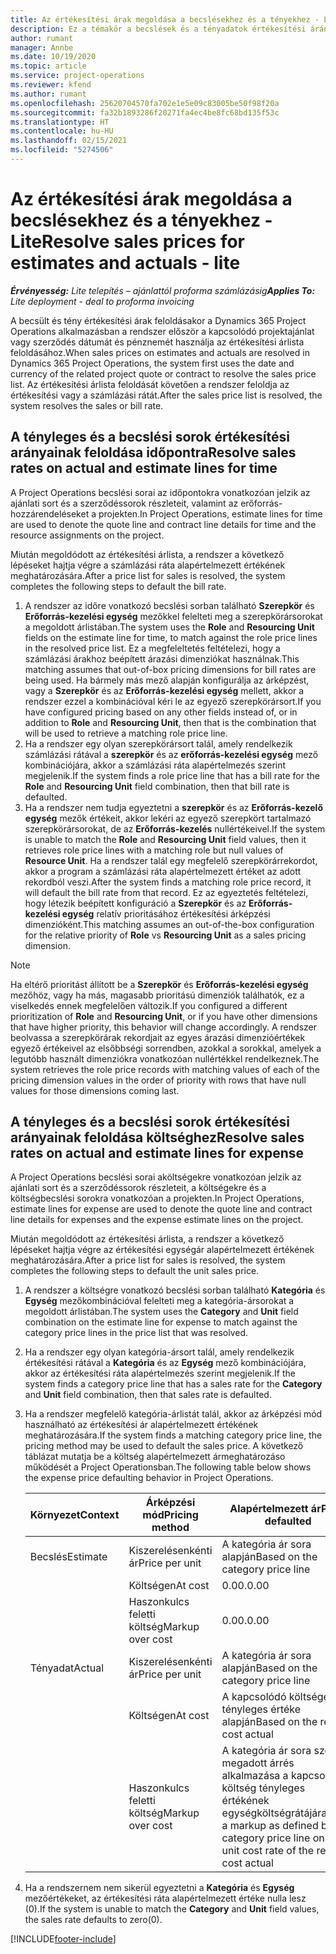 ```yaml
---
title: Az értékesítési árak megoldása a becslésekhez és a tényekhez - Lite
description: Ez a témakör a becslések és a tényadatok értékesítési árának megoldásával kapcsolatban tartalmaz tájékoztatást.
author: rumant
manager: Annbe
ms.date: 10/19/2020
ms.topic: article
ms.service: project-operations
ms.reviewer: kfend
ms.author: rumant
ms.openlocfilehash: 25620704570fa702e1e5e09c83005be50f98f20a
ms.sourcegitcommit: fa32b1893286f20271fa4ec4be8fc68bd135f53c
ms.translationtype: HT
ms.contentlocale: hu-HU
ms.lasthandoff: 02/15/2021
ms.locfileid: "5274506"
---
```

# <a name="resolve-sales-prices-for-estimates-and-actuals---lite"></a><span data-ttu-id="ae848-103">Az értékesítési árak megoldása a becslésekhez és a tényekhez - Lite</span><span class="sxs-lookup"><span data-stu-id="ae848-103">Resolve sales prices for estimates and actuals - lite</span></span>

<span data-ttu-id="ae848-104">_**Érvényesség:** Lite telepítés – ajánlattól proforma számlázásig_</span><span class="sxs-lookup"><span data-stu-id="ae848-104">_**Applies To:** Lite deployment - deal to proforma invoicing_</span></span>

<span data-ttu-id="ae848-105">A becsült és tény értékesítési árak feloldásakor a Dynamics 365 Project Operations alkalmazásban a rendszer először a kapcsolódó projektajánlat vagy szerződés dátumát és pénznemét használja az értékesítési árlista feloldásához.</span><span class="sxs-lookup"><span data-stu-id="ae848-105">When sales prices on estimates and actuals are resolved in Dynamics 365 Project Operations, the system first uses the date and currency of the related project quote or contract to resolve the sales price list.</span></span> <span data-ttu-id="ae848-106">Az értékesítési árlista feloldását követően a rendszer feloldja az értékesítési vagy a számlázási rátát.</span><span class="sxs-lookup"><span data-stu-id="ae848-106">After the sales price list is resolved, the system resolves the sales or bill rate.</span></span>

## <a name="resolve-sales-rates-on-actual-and-estimate-lines-for-time"></a><span data-ttu-id="ae848-107">A tényleges és a becslési sorok értékesítési arányainak feloldása időpontra</span><span class="sxs-lookup"><span data-stu-id="ae848-107">Resolve sales rates on actual and estimate lines for time</span></span>

<span data-ttu-id="ae848-108">A Project Operations becslési sorai az időpontokra vonatkozóan jelzik az ajánlati sort és a szerződéssorok részleteit, valamint az erőforrás-hozzárendeléseket a projekten.</span><span class="sxs-lookup"><span data-stu-id="ae848-108">In Project Operations, estimate lines for time are used to denote the quote line and contract line details for time and the resource assignments on the project.</span></span>

<span data-ttu-id="ae848-109">Miután megoldódott az értékesítési árlista, a rendszer a következő lépéseket hajtja végre a számlázási ráta alapértelmezett értékének meghatározására.</span><span class="sxs-lookup"><span data-stu-id="ae848-109">After a price list for sales is resolved, the system completes the following steps to default the bill rate.</span></span>

1. <span data-ttu-id="ae848-110">A rendszer az időre vonatkozó becslési sorban található **Szerepkör** és **Erőforrás-kezelési egység** mezőkkel felelteti meg a szerepkörársorokat a megoldott árlistában.</span><span class="sxs-lookup"><span data-stu-id="ae848-110">The system uses the **Role** and **Resourcing Unit** fields on the estimate line for time, to match against the role price lines in the resolved price list.</span></span> <span data-ttu-id="ae848-111">Ez a megfeleltetés feltételezi, hogy a számlázási árakhoz beépített árazási dimenziókat használnak.</span><span class="sxs-lookup"><span data-stu-id="ae848-111">This matching assumes that out-of-box pricing dimensions for bill rates are being used.</span></span> <span data-ttu-id="ae848-112">Ha bármely más mező alapján konfigurálja az árképzést, vagy a **Szerepkör** és az **Erőforrás-kezelési egység** mellett, akkor a rendszer ezzel a kombinációval kéri le az egyező szerepkörársort.</span><span class="sxs-lookup"><span data-stu-id="ae848-112">If you have configured pricing based on any other fields instead of, or in addition to **Role** and **Resourcing Unit**, then that is the combination that will be used to retrieve a matching role price line.</span></span>
2. <span data-ttu-id="ae848-113">Ha a rendszer egy olyan szerepkörársort talál, amely rendelkezik számlázási rátával a **szerepkör** és az **erőforrás-kezelési egység** mező kombinációjára, akkor a számlázási ráta alapértelmezés szerint megjelenik.</span><span class="sxs-lookup"><span data-stu-id="ae848-113">If the system finds a role price line that has a bill rate for the **Role** and **Resourcing Unit** field combination, then that bill rate is defaulted.</span></span>
3. <span data-ttu-id="ae848-114">Ha a rendszer nem tudja egyeztetni a **szerepkör** és az **Erőforrás-kezelő egység** mezők értékeit, akkor lekéri az egyező szerepkört tartalmazó szerepkörársorokat, de az **Erőforrás-kezelés** nullértékeivel.</span><span class="sxs-lookup"><span data-stu-id="ae848-114">If the system is unable to match the **Role** and **Resourcing Unit** field values, then it retrieves role price lines with a matching role but null values of **Resource Unit**.</span></span> <span data-ttu-id="ae848-115">Ha a rendszer talál egy megfelelő szerepkörárrekordot, akkor a program a számlázási ráta alapértelmezett értéket az adott rekordból veszi.</span><span class="sxs-lookup"><span data-stu-id="ae848-115">After the system finds a matching role price record, it will default the bill rate from that record.</span></span> <span data-ttu-id="ae848-116">Ez az egyeztetés feltételezi, hogy létezik beépített konfiguráció a **Szerepkör** és az **Erőforrás-kezelési egység** relatív prioritásához értékesítési árképzési dimenzióként.</span><span class="sxs-lookup"><span data-stu-id="ae848-116">This matching assumes an out-of-the-box configuration for the relative priority of **Role** vs **Resourcing Unit** as a sales pricing dimension.</span></span>

> [!NOTE]
> <span data-ttu-id="ae848-117">Ha eltérő prioritást állított be a **Szerepkör** és **Erőforrás-kezelési egység** mezőhöz, vagy ha más, magasabb prioritású dimenziók találhatók, ez a viselkedés ennek megfelelően változik.</span><span class="sxs-lookup"><span data-stu-id="ae848-117">If you configured a different prioritization of **Role** and **Resourcing Unit**, or if you have other dimensions that have higher priority, this behavior will change accordingly.</span></span> <span data-ttu-id="ae848-118">A rendszer beolvassa a szerepkörárak rekordjait az egyes árazási dimenzióértékek egyező értékeivel az elsőbbségi sorrendben, azokkal a sorokkal, amelyek a legutóbb használt dimenziókra vonatkozóan nullértékkel rendelkeznek.</span><span class="sxs-lookup"><span data-stu-id="ae848-118">The system retrieves the role price records with matching values of each of the pricing dimension values in the order of priority with rows that have null values for those dimensions coming last.</span></span>

## <a name="resolve-sales-rates-on-actual-and-estimate-lines-for-expense"></a><span data-ttu-id="ae848-119">A tényleges és a becslési sorok értékesítési arányainak feloldása költséghez</span><span class="sxs-lookup"><span data-stu-id="ae848-119">Resolve sales rates on actual and estimate lines for expense</span></span>

<span data-ttu-id="ae848-120">A Project Operations becslési sorai aköltségekre vonatkozóan jelzik az ajánlati sort és a szerződéssorok részleteit, a költségekre és a költségbecslési sorokra vonatkozóan a projekten.</span><span class="sxs-lookup"><span data-stu-id="ae848-120">In Project Operations, estimate lines for expense are used to denote the quote line and contract line details for expenses and the expense estimate lines on the project.</span></span>

<span data-ttu-id="ae848-121">Miután megoldódott az értékesítési árlista, a rendszer a következő lépéseket hajtja végre az értékesítési egységár alapértelmezett értékének meghatározására.</span><span class="sxs-lookup"><span data-stu-id="ae848-121">After a price list for sales is resolved, the system completes the following steps to default the unit sales price.</span></span>

1. <span data-ttu-id="ae848-122">A rendszer a költségre vonatkozó becslési sorban található **Kategória** és **Egység** mezőkombinációval felelteti meg a kategória-ársorokat a megoldott árlistában.</span><span class="sxs-lookup"><span data-stu-id="ae848-122">The system uses the **Category** and **Unit** field combination on the estimate line for expense to match against the category price lines in the price list that was resolved.</span></span>
2. <span data-ttu-id="ae848-123">Ha a rendszer egy olyan kategória-ársort talál, amely rendelkezik értékesítési rátával a **Kategória** és az **Egység** mező kombinációjára, akkor az értékesítési ráta alapértelmezés szerint megjelenik.</span><span class="sxs-lookup"><span data-stu-id="ae848-123">If the system finds a category price line that has a sales rate for the **Category** and **Unit** field combination, then that sales rate is defaulted.</span></span>
3. <span data-ttu-id="ae848-124">Ha a rendszer megfelelő kategória-árlistát talál, akkor az árképzési mód használható az értékesítési ár alapértelmezett értékének meghatározására.</span><span class="sxs-lookup"><span data-stu-id="ae848-124">If the system finds a matching category price line, the pricing method may be used to default the sales price.</span></span> <span data-ttu-id="ae848-125">A következő táblázat mutatja be a költség alapértelmezett ármeghatározáso működését a Project Operationsban.</span><span class="sxs-lookup"><span data-stu-id="ae848-125">The following table below shows the expense price defaulting behavior in Project Operations.</span></span>

    | <span data-ttu-id="ae848-126">Környezet</span><span class="sxs-lookup"><span data-stu-id="ae848-126">Context</span></span> | <span data-ttu-id="ae848-127">Árképzési mód</span><span class="sxs-lookup"><span data-stu-id="ae848-127">Pricing method</span></span> | <span data-ttu-id="ae848-128">Alapértelmezett ár</span><span class="sxs-lookup"><span data-stu-id="ae848-128">Price defaulted</span></span> |
    | --- | --- | --- |
    | <span data-ttu-id="ae848-129">Becslés</span><span class="sxs-lookup"><span data-stu-id="ae848-129">Estimate</span></span> | <span data-ttu-id="ae848-130">Kiszerelésenkénti ár</span><span class="sxs-lookup"><span data-stu-id="ae848-130">Price per unit</span></span> | <span data-ttu-id="ae848-131">A kategória ár sora alapján</span><span class="sxs-lookup"><span data-stu-id="ae848-131">Based on the category price line</span></span> |
    | &nbsp; | <span data-ttu-id="ae848-132">Költségen</span><span class="sxs-lookup"><span data-stu-id="ae848-132">At cost</span></span> | <span data-ttu-id="ae848-133">0.00.</span><span class="sxs-lookup"><span data-stu-id="ae848-133">0.00</span></span> |
    | &nbsp; | <span data-ttu-id="ae848-134">Haszonkulcs feletti költség</span><span class="sxs-lookup"><span data-stu-id="ae848-134">Markup over cost</span></span> | <span data-ttu-id="ae848-135">0.00.</span><span class="sxs-lookup"><span data-stu-id="ae848-135">0.00</span></span> |
    | <span data-ttu-id="ae848-136">Tényadat</span><span class="sxs-lookup"><span data-stu-id="ae848-136">Actual</span></span> | <span data-ttu-id="ae848-137">Kiszerelésenkénti ár</span><span class="sxs-lookup"><span data-stu-id="ae848-137">Price per unit</span></span> | <span data-ttu-id="ae848-138">A kategória ár sora alapján</span><span class="sxs-lookup"><span data-stu-id="ae848-138">Based on the category price line</span></span> |
    | &nbsp; | <span data-ttu-id="ae848-139">Költségen</span><span class="sxs-lookup"><span data-stu-id="ae848-139">At cost</span></span> | <span data-ttu-id="ae848-140">A kapcsolódó költségek tényleges értéke alapján</span><span class="sxs-lookup"><span data-stu-id="ae848-140">Based on the related cost actual</span></span> |
    | &nbsp; | <span data-ttu-id="ae848-141">Haszonkulcs feletti költség</span><span class="sxs-lookup"><span data-stu-id="ae848-141">Markup over cost</span></span> | <span data-ttu-id="ae848-142">A kategória ár sora szerint megadott árrés alkalmazása a kapcsolódó költség tényleges értékének egységköltségrátájára</span><span class="sxs-lookup"><span data-stu-id="ae848-142">Apply a markup as defined by the category price line on the unit cost rate of the related cost actual</span></span> |

4. <span data-ttu-id="ae848-143">Ha a rendszernem nem sikerül egyeztetni a **Kategória** és **Egység** mezőértékeket, az értékesítési ráta alapértelmezett értéke nulla lesz (0).</span><span class="sxs-lookup"><span data-stu-id="ae848-143">If the system is unable to match the **Category** and **Unit** field values, the sales rate defaults to zero(0).</span></span>


[!INCLUDE[footer-include](../../includes/footer-banner.md)]